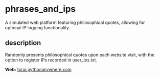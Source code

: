 # phrases_and_ips
A simulated web platform featuring philosophical quotes, allowing for optional IP logging functionality.

## description
Randomly presents philosophical quotes upon each website visit, with the option to register IPs recorded in user_ips.txt.

**Web:** [toroi.pythonanywhere.com](https://toroi.pythonanywhere.com)
